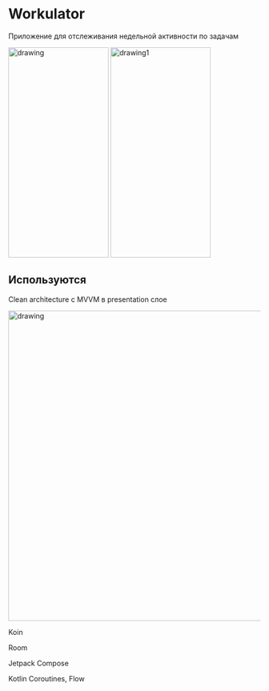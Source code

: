 # Workulator
Приложение для отслеживания недельной активности по задачам

<img src="https://i.ibb.co/8cfzVj1/photo1647248792-1.jpg" alt="drawing" height ="420" width="200"/> <img src="https://i.ibb.co/6XPqtDf/photo1647248792.jpg" alt="drawing1" height ="420" width="200"/>


## Используются
Clean architecture с MVVM в presentation слое

<img src="https://i.ibb.co/0D3BTcm/2022-03-14-170735.png" alt="drawing" height ="620" width="600"/>


Koin

Room

Jetpack Compose 

Kotlin Coroutines, Flow


